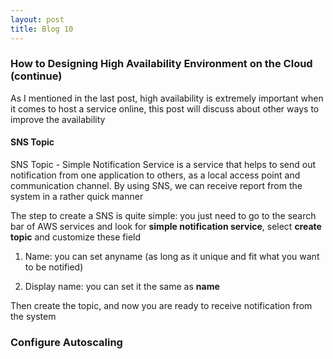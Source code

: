 ```yaml
---
layout: post
title: Blog 10
---
```


### How to Designing High Availability Environment on the Cloud (continue)

As I mentioned in the last post, high availability is extremely important when it comes to host a service online, this post will discuss about other ways to improve the availability

#### SNS Topic 
SNS Topic - Simple Notification Service is a service that helps to send out notification from one application to others, as a local access point and communication channel. By using SNS, we can receive report from the system in a rather quick manner

The step to create a SNS is quite simple: you just need to go to the search bar of AWS services and look for **simple notification service**, select **create topic** and customize these field

1. Name: you can set anyname (as long as it unique and fit what you want to be notified)

2. Display name: you can set it the same as **name**

Then create the topic, and now you are ready to receive notification from the system

### Configure Autoscaling


